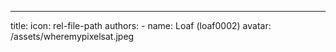 ---
title: <Index>
icon: rel-file-path
authors:
    - name: Loaf (loaf0002)
    avatar: /assets/wheremypixelsat.jpeg